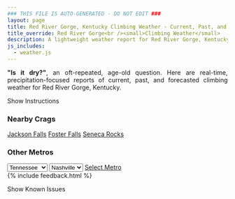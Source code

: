 ```yaml
---
### THIS FILE IS AUTO-GENERATED - DO NOT EDIT ###
layout: page
title: Red River Gorge, Kentucky Climbing Weather - Current, Past, and Forecasted Report
title_override: Red River Gorge<br /><small>Climbing Weather</small>
description: A lightweight weather report for Red River Gorge, Kentucky. Optimized for slow internet connections.
js_includes:
  - weather.js
---
```


<section class="measure center lh-copy f5-ns f6 ph2 mv4" style="text-align: justify;">
<strong>"Is it dry?"</strong>, an oft-repeated, age-old question. Here are real-time,
precipitation-focused reports of current, past, and forecasted climbing weather for Red River Gorge, Kentucky.
</section>

<p id="settings-toggle" class="mw5 b center tc hover-light-red black-70 pointer">Show Instructions</p>
<section id="settings" class="overflow-hidden" style="display:none;">
    <div class="mv2 ph2 center">
        <div class="fn f6 tc pv2">
            <p class="measure lh-copy center"><strong>Show/hide hourly forecasts</strong> by clicking the desired day.</p>
            <hr class="mw5 p0 mv2 o-60 b0 bt b--light-red light-red bg-light-red">
            <p class="measure lh-copy center"><strong>Current and Past conditions</strong> are measured by the nearest weather station. <strong>Forecast conditions</strong> are calculated and polled separately.</p>
            <hr class="mw5 p0 mv2 o-60 b0 bt b--light-red light-red bg-light-red">
            <p class="measure lh-copy center"><strong>Having issues?</strong> Try <a id="clear-cache" class="no-underline relative fancy-link light-red hover-light-red" href="#">clearing the local cache</a>.</p>
            <hr class="mw5 p0 mv2 o-60 b0 bt b--light-red light-red bg-light-red">
            <p class="measure lh-copy center">Weather data sourced from <a class="no-underline fancy-link relative light-red" target="_blank" href="https://www.weather.gov/documentation/services-web-api">weather.gov</a>.</p>
        </div>
    </div>
</section>
<section id="weather" data-crag="red-river-gorge-kentucky" class="mv4-ns mv3 ph2 center"></section>
<section id="nearby" class="tc lh-copy">
  <h3>Nearby Crags</h3>
<a class="nowrap no-underline fancy-link relative light-red mh3" href="/crags/jackson-falls-illinois-weather.html">Jackson Falls</a>
<a class="nowrap no-underline fancy-link relative light-red mh3" href="/crags/foster-falls-tennessee-weather.html">Foster Falls</a>
<a class="nowrap no-underline fancy-link relative light-red mh3" href="/crags/seneca-rocks-west-virginia-weather.html">Seneca Rocks</a>
</section>
<section id="nearby" class="tc lh-copy">
  <h3>Other Metros</h3>
  <select class="ma1 bg-near-white pa2" id="stateSel">
    <option value="Texas">Texas</option>
    <option value="Washington">Washington</option>
    <option value="Colorado">Colorado</option>
    <option value="Tennessee" selected>Tennessee</option>
    <option value="Utah">Utah</option>
    <option value="California">California</option>
  </select>
  <select class="ma1 bg-near-white pa2" id="citySel">
    <option value="Nashville" selected>Nashville</option>
  </select>
  <a id="selectMetro" class="f6 link dim ph3 pv2 ma1 dib white bg-light-red" href="/crags/nashville-tennessee-weather.html">Select Metro</a>
  <script>
    var states = [];
    states["Texas"] = "Austin"
    states["Washington"] = "Seattle"
    states["Colorado"] = "Denver"
    states["Tennessee"] = "Nashville"
    states["Utah"] = "Salt Lake City"
    states["California"] = "San Francisco|Los Angeles"
  </script>
</section>
{% include feedback.html %}
<p id="issues-toggle" class="mw5 b center tc hover-light-red black-70 pointer">Show Known Issues</p>
<section id="issues" class="overflow-hidden tc f6">
</section>

<script>
  var weekly_JKL_47_57 = {"updated":"2022-01-21T08:28:10+00:00","units":"us","forecastGenerator":"BaselineForecastGenerator","generatedAt":"2022-01-21T08:44:03+00:00","updateTime":"2022-01-21T08:28:10+00:00","validTimes":"2022-01-21T02:00:00+00:00/P7DT23H","elevation":{"unitCode":"wmoUnit:m","value":270.0528},"periods":[{"number":1,"name":"Overnight","startTime":"2022-01-21T03:00:00-05:00","endTime":"2022-01-21T06:00:00-05:00","isDaytime":false,"temperature":16,"temperatureUnit":"F","temperatureTrend":"rising","windSpeed":"6 mph","windDirection":"NE","icon":"https://api.weather.gov/icons/land/night/snow?size=medium","shortForecast":"Scattered Snow Showers","detailedForecast":"Scattered snow showers before 4am. Cloudy. Low around 16, with temperatures rising to around 17 overnight. Northeast wind around 6 mph."},{"number":2,"name":"Friday","startTime":"2022-01-21T06:00:00-05:00","endTime":"2022-01-21T18:00:00-05:00","isDaytime":true,"temperature":27,"temperatureUnit":"F","temperatureTrend":"falling","windSpeed":"7 mph","windDirection":"NE","icon":"https://api.weather.gov/icons/land/day/sct?size=medium","shortForecast":"Mostly Sunny","detailedForecast":"Mostly sunny. High near 27, with temperatures falling to around 24 in the afternoon. Northeast wind around 7 mph, with gusts as high as 16 mph."},{"number":3,"name":"Friday Night","startTime":"2022-01-21T18:00:00-05:00","endTime":"2022-01-22T06:00:00-05:00","isDaytime":false,"temperature":6,"temperatureUnit":"F","temperatureTrend":"rising","windSpeed":"2 mph","windDirection":"ENE","icon":"https://api.weather.gov/icons/land/night/cold?size=medium","shortForecast":"Mostly Clear","detailedForecast":"Mostly clear. Low around 6, with temperatures rising to around 7 overnight. East northeast wind around 2 mph."},{"number":4,"name":"Saturday","startTime":"2022-01-22T06:00:00-05:00","endTime":"2022-01-22T18:00:00-05:00","isDaytime":true,"temperature":35,"temperatureUnit":"F","temperatureTrend":"falling","windSpeed":"0 to 5 mph","windDirection":"SW","icon":"https://api.weather.gov/icons/land/day/few?size=medium","shortForecast":"Sunny","detailedForecast":"Sunny. High near 35, with temperatures falling to around 32 in the afternoon. Southwest wind 0 to 5 mph."},{"number":5,"name":"Saturday Night","startTime":"2022-01-22T18:00:00-05:00","endTime":"2022-01-23T06:00:00-05:00","isDaytime":false,"temperature":19,"temperatureUnit":"F","temperatureTrend":null,"windSpeed":"5 mph","windDirection":"WSW","icon":"https://api.weather.gov/icons/land/night/cold?size=medium","shortForecast":"Partly Cloudy","detailedForecast":"Partly cloudy, with a low around 19. West southwest wind around 5 mph."},{"number":6,"name":"Sunday","startTime":"2022-01-23T06:00:00-05:00","endTime":"2022-01-23T18:00:00-05:00","isDaytime":true,"temperature":38,"temperatureUnit":"F","temperatureTrend":null,"windSpeed":"7 mph","windDirection":"WSW","icon":"https://api.weather.gov/icons/land/day/bkn?size=medium","shortForecast":"Partly Sunny","detailedForecast":"Partly sunny, with a high near 38."},{"number":7,"name":"Sunday Night","startTime":"2022-01-23T18:00:00-05:00","endTime":"2022-01-24T06:00:00-05:00","isDaytime":false,"temperature":19,"temperatureUnit":"F","temperatureTrend":null,"windSpeed":"2 to 6 mph","windDirection":"W","icon":"https://api.weather.gov/icons/land/night/cold?size=medium","shortForecast":"Mostly Cloudy","detailedForecast":"Mostly cloudy, with a low around 19."},{"number":8,"name":"Monday","startTime":"2022-01-24T06:00:00-05:00","endTime":"2022-01-24T18:00:00-05:00","isDaytime":true,"temperature":44,"temperatureUnit":"F","temperatureTrend":null,"windSpeed":"2 to 7 mph","windDirection":"SW","icon":"https://api.weather.gov/icons/land/day/sct?size=medium","shortForecast":"Mostly Sunny","detailedForecast":"Mostly sunny, with a high near 44."},{"number":9,"name":"Monday Night","startTime":"2022-01-24T18:00:00-05:00","endTime":"2022-01-25T06:00:00-05:00","isDaytime":false,"temperature":32,"temperatureUnit":"F","temperatureTrend":null,"windSpeed":"6 mph","windDirection":"SW","icon":"https://api.weather.gov/icons/land/night/bkn/snow,20?size=medium","shortForecast":"Mostly Cloudy then Slight Chance Rain And Snow","detailedForecast":"A slight chance of rain and snow after 5am. Mostly cloudy, with a low around 32. Chance of precipitation is 20%."},{"number":10,"name":"Tuesday","startTime":"2022-01-25T06:00:00-05:00","endTime":"2022-01-25T18:00:00-05:00","isDaytime":true,"temperature":41,"temperatureUnit":"F","temperatureTrend":null,"windSpeed":"6 mph","windDirection":"W","icon":"https://api.weather.gov/icons/land/day/snow,40?size=medium","shortForecast":"Chance Rain And Snow","detailedForecast":"A chance of rain and snow. Mostly cloudy, with a high near 41. Chance of precipitation is 40%. Little or no snow accumulation expected."},{"number":11,"name":"Tuesday Night","startTime":"2022-01-25T18:00:00-05:00","endTime":"2022-01-26T06:00:00-05:00","isDaytime":false,"temperature":17,"temperatureUnit":"F","temperatureTrend":null,"windSpeed":"6 mph","windDirection":"NNW","icon":"https://api.weather.gov/icons/land/night/snow,20/cold?size=medium","shortForecast":"Slight Chance Rain And Snow then Mostly Cloudy","detailedForecast":"A slight chance of rain and snow before midnight. Mostly cloudy, with a low around 17. Chance of precipitation is 20%."},{"number":12,"name":"Wednesday","startTime":"2022-01-26T06:00:00-05:00","endTime":"2022-01-26T18:00:00-05:00","isDaytime":true,"temperature":32,"temperatureUnit":"F","temperatureTrend":null,"windSpeed":"6 mph","windDirection":"N","icon":"https://api.weather.gov/icons/land/day/sct?size=medium","shortForecast":"Mostly Sunny","detailedForecast":"Mostly sunny, with a high near 32."},{"number":13,"name":"Wednesday Night","startTime":"2022-01-26T18:00:00-05:00","endTime":"2022-01-27T06:00:00-05:00","isDaytime":false,"temperature":13,"temperatureUnit":"F","temperatureTrend":null,"windSpeed":"5 mph","windDirection":"NE","icon":"https://api.weather.gov/icons/land/night/cold?size=medium","shortForecast":"Partly Cloudy","detailedForecast":"Partly cloudy, with a low around 13."},{"number":14,"name":"Thursday","startTime":"2022-01-27T06:00:00-05:00","endTime":"2022-01-27T18:00:00-05:00","isDaytime":true,"temperature":37,"temperatureUnit":"F","temperatureTrend":null,"windSpeed":"3 mph","windDirection":"SSE","icon":"https://api.weather.gov/icons/land/day/sct?size=medium","shortForecast":"Mostly Sunny","detailedForecast":"Mostly sunny, with a high near 37."}]}
  var hourly_JKL_47_57 = {"@context":["https://geojson.org/geojson-ld/geojson-context.jsonld",{"@version":"1.1","wx":"https://api.weather.gov/ontology#","geo":"http://www.opengis.net/ont/geosparql#","unit":"http://codes.wmo.int/common/unit/","@vocab":"https://api.weather.gov/ontology#"}],"type":"Feature","geometry":{"type":"Polygon","coordinates":[[[-83.7102083,37.7926247],[-83.7125498,37.7704513],[-83.68449530000001,37.7685983],[-83.6821481,37.7907716],[-83.7102083,37.7926247]]]},"properties":{"updated":"2022-01-21T08:28:10+00:00","units":"us","forecastGenerator":"HourlyForecastGenerator","generatedAt":"2022-01-21T08:44:04+00:00","updateTime":"2022-01-21T08:28:10+00:00","validTimes":"2022-01-21T02:00:00+00:00/P7DT23H","elevation":{"unitCode":"wmoUnit:m","value":270.0528},"periods":[{"number":1,"name":"","startTime":"2022-01-21T03:00:00-05:00","endTime":"2022-01-21T04:00:00-05:00","isDaytime":false,"temperature":19,"temperatureUnit":"F","temperatureTrend":null,"windSpeed":"5 mph","windDirection":"NE","icon":"https://api.weather.gov/icons/land/night/snow?size=small","shortForecast":"Scattered Snow Showers","detailedForecast":""},{"number":2,"name":"","startTime":"2022-01-21T04:00:00-05:00","endTime":"2022-01-21T05:00:00-05:00","isDaytime":false,"temperature":18,"temperatureUnit":"F","temperatureTrend":null,"windSpeed":"5 mph","windDirection":"NE","icon":"https://api.weather.gov/icons/land/night/cold?size=small","shortForecast":"Cloudy","detailedForecast":""},{"number":3,"name":"","startTime":"2022-01-21T05:00:00-05:00","endTime":"2022-01-21T06:00:00-05:00","isDaytime":false,"temperature":17,"temperatureUnit":"F","temperatureTrend":null,"windSpeed":"6 mph","windDirection":"NE","icon":"https://api.weather.gov/icons/land/night/cold?size=small","shortForecast":"Mostly Cloudy","detailedForecast":""},{"number":4,"name":"","startTime":"2022-01-21T06:00:00-05:00","endTime":"2022-01-21T07:00:00-05:00","isDaytime":true,"temperature":17,"temperatureUnit":"F","temperatureTrend":null,"windSpeed":"6 mph","windDirection":"NE","icon":"https://api.weather.gov/icons/land/day/cold?size=small","shortForecast":"Mostly Cloudy","detailedForecast":""},{"number":5,"name":"","startTime":"2022-01-21T07:00:00-05:00","endTime":"2022-01-21T08:00:00-05:00","isDaytime":true,"temperature":16,"temperatureUnit":"F","temperatureTrend":null,"windSpeed":"5 mph","windDirection":"NE","icon":"https://api.weather.gov/icons/land/day/cold?size=small","shortForecast":"Mostly Cloudy","detailedForecast":""},{"number":6,"name":"","startTime":"2022-01-21T08:00:00-05:00","endTime":"2022-01-21T09:00:00-05:00","isDaytime":true,"temperature":16,"temperatureUnit":"F","temperatureTrend":null,"windSpeed":"5 mph","windDirection":"NE","icon":"https://api.weather.gov/icons/land/day/cold?size=small","shortForecast":"Partly Sunny","detailedForecast":""},{"number":7,"name":"","startTime":"2022-01-21T09:00:00-05:00","endTime":"2022-01-21T10:00:00-05:00","isDaytime":true,"temperature":17,"temperatureUnit":"F","temperatureTrend":null,"windSpeed":"6 mph","windDirection":"ENE","icon":"https://api.weather.gov/icons/land/day/cold?size=small","shortForecast":"Mostly Sunny","detailedForecast":""},{"number":8,"name":"","startTime":"2022-01-21T10:00:00-05:00","endTime":"2022-01-21T11:00:00-05:00","isDaytime":true,"temperature":18,"temperatureUnit":"F","temperatureTrend":null,"windSpeed":"6 mph","windDirection":"ENE","icon":"https://api.weather.gov/icons/land/day/cold?size=small","shortForecast":"Mostly Sunny","detailedForecast":""},{"number":9,"name":"","startTime":"2022-01-21T11:00:00-05:00","endTime":"2022-01-21T12:00:00-05:00","isDaytime":true,"temperature":20,"temperatureUnit":"F","temperatureTrend":null,"windSpeed":"7 mph","windDirection":"ENE","icon":"https://api.weather.gov/icons/land/day/cold?size=small","shortForecast":"Mostly Sunny","detailedForecast":""},{"number":10,"name":"","startTime":"2022-01-21T12:00:00-05:00","endTime":"2022-01-21T13:00:00-05:00","isDaytime":true,"temperature":22,"temperatureUnit":"F","temperatureTrend":null,"windSpeed":"6 mph","windDirection":"NE","icon":"https://api.weather.gov/icons/land/day/sct?size=small","shortForecast":"Mostly Sunny","detailedForecast":""},{"number":11,"name":"","startTime":"2022-01-21T13:00:00-05:00","endTime":"2022-01-21T14:00:00-05:00","isDaytime":true,"temperature":24,"temperatureUnit":"F","temperatureTrend":null,"windSpeed":"6 mph","windDirection":"NE","icon":"https://api.weather.gov/icons/land/day/sct?size=small","shortForecast":"Mostly Sunny","detailedForecast":""},{"number":12,"name":"","startTime":"2022-01-21T14:00:00-05:00","endTime":"2022-01-21T15:00:00-05:00","isDaytime":true,"temperature":26,"temperatureUnit":"F","temperatureTrend":null,"windSpeed":"6 mph","windDirection":"NE","icon":"https://api.weather.gov/icons/land/day/sct?size=small","shortForecast":"Mostly Sunny","detailedForecast":""},{"number":13,"name":"","startTime":"2022-01-21T15:00:00-05:00","endTime":"2022-01-21T16:00:00-05:00","isDaytime":true,"temperature":27,"temperatureUnit":"F","temperatureTrend":null,"windSpeed":"6 mph","windDirection":"NE","icon":"https://api.weather.gov/icons/land/day/sct?size=small","shortForecast":"Mostly Sunny","detailedForecast":""},{"number":14,"name":"","startTime":"2022-01-21T16:00:00-05:00","endTime":"2022-01-21T17:00:00-05:00","isDaytime":true,"temperature":26,"temperatureUnit":"F","temperatureTrend":null,"windSpeed":"6 mph","windDirection":"NE","icon":"https://api.weather.gov/icons/land/day/sct?size=small","shortForecast":"Mostly Sunny","detailedForecast":""},{"number":15,"name":"","startTime":"2022-01-21T17:00:00-05:00","endTime":"2022-01-21T18:00:00-05:00","isDaytime":true,"temperature":24,"temperatureUnit":"F","temperatureTrend":null,"windSpeed":"5 mph","windDirection":"NE","icon":"https://api.weather.gov/icons/land/day/few?size=small","shortForecast":"Sunny","detailedForecast":""},{"number":16,"name":"","startTime":"2022-01-21T18:00:00-05:00","endTime":"2022-01-21T19:00:00-05:00","isDaytime":false,"temperature":21,"temperatureUnit":"F","temperatureTrend":null,"windSpeed":"2 mph","windDirection":"NE","icon":"https://api.weather.gov/icons/land/night/few?size=small","shortForecast":"Mostly Clear","detailedForecast":""},{"number":17,"name":"","startTime":"2022-01-21T19:00:00-05:00","endTime":"2022-01-21T20:00:00-05:00","isDaytime":false,"temperature":18,"temperatureUnit":"F","temperatureTrend":null,"windSpeed":"2 mph","windDirection":"NE","icon":"https://api.weather.gov/icons/land/night/cold?size=small","shortForecast":"Mostly Clear","detailedForecast":""},{"number":18,"name":"","startTime":"2022-01-21T20:00:00-05:00","endTime":"2022-01-21T21:00:00-05:00","isDaytime":false,"temperature":15,"temperatureUnit":"F","temperatureTrend":null,"windSpeed":"2 mph","windDirection":"NE","icon":"https://api.weather.gov/icons/land/night/cold?size=small","shortForecast":"Mostly Clear","detailedForecast":""},{"number":19,"name":"","startTime":"2022-01-21T21:00:00-05:00","endTime":"2022-01-21T22:00:00-05:00","isDaytime":false,"temperature":14,"temperatureUnit":"F","temperatureTrend":null,"windSpeed":"2 mph","windDirection":"ENE","icon":"https://api.weather.gov/icons/land/night/cold?size=small","shortForecast":"Mostly Clear","detailedForecast":""},{"number":20,"name":"","startTime":"2022-01-21T22:00:00-05:00","endTime":"2022-01-21T23:00:00-05:00","isDaytime":false,"temperature":13,"temperatureUnit":"F","temperatureTrend":null,"windSpeed":"2 mph","windDirection":"ENE","icon":"https://api.weather.gov/icons/land/night/cold?size=small","shortForecast":"Clear","detailedForecast":""},{"number":21,"name":"","startTime":"2022-01-21T23:00:00-05:00","endTime":"2022-01-22T00:00:00-05:00","isDaytime":false,"temperature":12,"temperatureUnit":"F","temperatureTrend":null,"windSpeed":"2 mph","windDirection":"ENE","icon":"https://api.weather.gov/icons/land/night/cold?size=small","shortForecast":"Clear","detailedForecast":""},{"number":22,"name":"","startTime":"2022-01-22T00:00:00-05:00","endTime":"2022-01-22T01:00:00-05:00","isDaytime":false,"temperature":11,"temperatureUnit":"F","temperatureTrend":null,"windSpeed":"2 mph","windDirection":"ENE","icon":"https://api.weather.gov/icons/land/night/cold?size=small","shortForecast":"Clear","detailedForecast":""},{"number":23,"name":"","startTime":"2022-01-22T01:00:00-05:00","endTime":"2022-01-22T02:00:00-05:00","isDaytime":false,"temperature":10,"temperatureUnit":"F","temperatureTrend":null,"windSpeed":"2 mph","windDirection":"E","icon":"https://api.weather.gov/icons/land/night/cold?size=small","shortForecast":"Clear","detailedForecast":""},{"number":24,"name":"","startTime":"2022-01-22T02:00:00-05:00","endTime":"2022-01-22T03:00:00-05:00","isDaytime":false,"temperature":9,"temperatureUnit":"F","temperatureTrend":null,"windSpeed":"2 mph","windDirection":"E","icon":"https://api.weather.gov/icons/land/night/cold?size=small","shortForecast":"Clear","detailedForecast":""},{"number":25,"name":"","startTime":"2022-01-22T03:00:00-05:00","endTime":"2022-01-22T04:00:00-05:00","isDaytime":false,"temperature":8,"temperatureUnit":"F","temperatureTrend":null,"windSpeed":"1 mph","windDirection":"ENE","icon":"https://api.weather.gov/icons/land/night/cold?size=small","shortForecast":"Clear","detailedForecast":""},{"number":26,"name":"","startTime":"2022-01-22T04:00:00-05:00","endTime":"2022-01-22T05:00:00-05:00","isDaytime":false,"temperature":8,"temperatureUnit":"F","temperatureTrend":null,"windSpeed":"1 mph","windDirection":"ENE","icon":"https://api.weather.gov/icons/land/night/cold?size=small","shortForecast":"Clear","detailedForecast":""},{"number":27,"name":"","startTime":"2022-01-22T05:00:00-05:00","endTime":"2022-01-22T06:00:00-05:00","isDaytime":false,"temperature":7,"temperatureUnit":"F","temperatureTrend":null,"windSpeed":"1 mph","windDirection":"ENE","icon":"https://api.weather.gov/icons/land/night/cold?size=small","shortForecast":"Clear","detailedForecast":""},{"number":28,"name":"","startTime":"2022-01-22T06:00:00-05:00","endTime":"2022-01-22T07:00:00-05:00","isDaytime":true,"temperature":6,"temperatureUnit":"F","temperatureTrend":null,"windSpeed":"1 mph","windDirection":"E","icon":"https://api.weather.gov/icons/land/day/cold?size=small","shortForecast":"Sunny","detailedForecast":""},{"number":29,"name":"","startTime":"2022-01-22T07:00:00-05:00","endTime":"2022-01-22T08:00:00-05:00","isDaytime":true,"temperature":6,"temperatureUnit":"F","temperatureTrend":null,"windSpeed":"0 mph","windDirection":"E","icon":"https://api.weather.gov/icons/land/day/cold?size=small","shortForecast":"Sunny","detailedForecast":""},{"number":30,"name":"","startTime":"2022-01-22T08:00:00-05:00","endTime":"2022-01-22T09:00:00-05:00","isDaytime":true,"temperature":9,"temperatureUnit":"F","temperatureTrend":null,"windSpeed":"0 mph","windDirection":"N","icon":"https://api.weather.gov/icons/land/day/cold?size=small","shortForecast":"Sunny","detailedForecast":""},{"number":31,"name":"","startTime":"2022-01-22T09:00:00-05:00","endTime":"2022-01-22T10:00:00-05:00","isDaytime":true,"temperature":12,"temperatureUnit":"F","temperatureTrend":null,"windSpeed":"0 mph","windDirection":"N","icon":"https://api.weather.gov/icons/land/day/cold?size=small","shortForecast":"Sunny","detailedForecast":""},{"number":32,"name":"","startTime":"2022-01-22T10:00:00-05:00","endTime":"2022-01-22T11:00:00-05:00","isDaytime":true,"temperature":17,"temperatureUnit":"F","temperatureTrend":null,"windSpeed":"0 mph","windDirection":"N","icon":"https://api.weather.gov/icons/land/day/cold?size=small","shortForecast":"Sunny","detailedForecast":""},{"number":33,"name":"","startTime":"2022-01-22T11:00:00-05:00","endTime":"2022-01-22T12:00:00-05:00","isDaytime":true,"temperature":22,"temperatureUnit":"F","temperatureTrend":null,"windSpeed":"1 mph","windDirection":"SW","icon":"https://api.weather.gov/icons/land/day/skc?size=small","shortForecast":"Sunny","detailedForecast":""},{"number":34,"name":"","startTime":"2022-01-22T12:00:00-05:00","endTime":"2022-01-22T13:00:00-05:00","isDaytime":true,"temperature":27,"temperatureUnit":"F","temperatureTrend":null,"windSpeed":"2 mph","windDirection":"WSW","icon":"https://api.weather.gov/icons/land/day/skc?size=small","shortForecast":"Sunny","detailedForecast":""},{"number":35,"name":"","startTime":"2022-01-22T13:00:00-05:00","endTime":"2022-01-22T14:00:00-05:00","isDaytime":true,"temperature":31,"temperatureUnit":"F","temperatureTrend":null,"windSpeed":"2 mph","windDirection":"WSW","icon":"https://api.weather.gov/icons/land/day/few?size=small","shortForecast":"Sunny","detailedForecast":""},{"number":36,"name":"","startTime":"2022-01-22T14:00:00-05:00","endTime":"2022-01-22T15:00:00-05:00","isDaytime":true,"temperature":34,"temperatureUnit":"F","temperatureTrend":null,"windSpeed":"3 mph","windDirection":"WSW","icon":"https://api.weather.gov/icons/land/day/few?size=small","shortForecast":"Sunny","detailedForecast":""},{"number":37,"name":"","startTime":"2022-01-22T15:00:00-05:00","endTime":"2022-01-22T16:00:00-05:00","isDaytime":true,"temperature":35,"temperatureUnit":"F","temperatureTrend":null,"windSpeed":"3 mph","windDirection":"WSW","icon":"https://api.weather.gov/icons/land/day/few?size=small","shortForecast":"Sunny","detailedForecast":""},{"number":38,"name":"","startTime":"2022-01-22T16:00:00-05:00","endTime":"2022-01-22T17:00:00-05:00","isDaytime":true,"temperature":35,"temperatureUnit":"F","temperatureTrend":null,"windSpeed":"5 mph","windDirection":"WSW","icon":"https://api.weather.gov/icons/land/day/sct?size=small","shortForecast":"Mostly Sunny","detailedForecast":""},{"number":39,"name":"","startTime":"2022-01-22T17:00:00-05:00","endTime":"2022-01-22T18:00:00-05:00","isDaytime":true,"temperature":32,"temperatureUnit":"F","temperatureTrend":null,"windSpeed":"3 mph","windDirection":"WSW","icon":"https://api.weather.gov/icons/land/day/sct?size=small","shortForecast":"Mostly Sunny","detailedForecast":""},{"number":40,"name":"","startTime":"2022-01-22T18:00:00-05:00","endTime":"2022-01-22T19:00:00-05:00","isDaytime":false,"temperature":29,"temperatureUnit":"F","temperatureTrend":null,"windSpeed":"3 mph","windDirection":"WSW","icon":"https://api.weather.gov/icons/land/night/sct?size=small","shortForecast":"Partly Cloudy","detailedForecast":""},{"number":41,"name":"","startTime":"2022-01-22T19:00:00-05:00","endTime":"2022-01-22T20:00:00-05:00","isDaytime":false,"temperature":28,"temperatureUnit":"F","temperatureTrend":null,"windSpeed":"2 mph","windDirection":"WSW","icon":"https://api.weather.gov/icons/land/night/sct?size=small","shortForecast":"Partly Cloudy","detailedForecast":""},{"number":42,"name":"","startTime":"2022-01-22T20:00:00-05:00","endTime":"2022-01-22T21:00:00-05:00","isDaytime":false,"temperature":26,"temperatureUnit":"F","temperatureTrend":null,"windSpeed":"3 mph","windDirection":"WSW","icon":"https://api.weather.gov/icons/land/night/sct?size=small","shortForecast":"Partly Cloudy","detailedForecast":""},{"number":43,"name":"","startTime":"2022-01-22T21:00:00-05:00","endTime":"2022-01-22T22:00:00-05:00","isDaytime":false,"temperature":25,"temperatureUnit":"F","temperatureTrend":null,"windSpeed":"5 mph","windDirection":"WSW","icon":"https://api.weather.gov/icons/land/night/sct?size=small","shortForecast":"Partly Cloudy","detailedForecast":""},{"number":44,"name":"","startTime":"2022-01-22T22:00:00-05:00","endTime":"2022-01-22T23:00:00-05:00","isDaytime":false,"temperature":24,"temperatureUnit":"F","temperatureTrend":null,"windSpeed":"5 mph","windDirection":"WSW","icon":"https://api.weather.gov/icons/land/night/sct?size=small","shortForecast":"Partly Cloudy","detailedForecast":""},{"number":45,"name":"","startTime":"2022-01-22T23:00:00-05:00","endTime":"2022-01-23T00:00:00-05:00","isDaytime":false,"temperature":23,"temperatureUnit":"F","temperatureTrend":null,"windSpeed":"5 mph","windDirection":"WSW","icon":"https://api.weather.gov/icons/land/night/sct?size=small","shortForecast":"Partly Cloudy","detailedForecast":""},{"number":46,"name":"","startTime":"2022-01-23T00:00:00-05:00","endTime":"2022-01-23T01:00:00-05:00","isDaytime":false,"temperature":22,"temperatureUnit":"F","temperatureTrend":null,"windSpeed":"3 mph","windDirection":"WSW","icon":"https://api.weather.gov/icons/land/night/sct?size=small","shortForecast":"Partly Cloudy","detailedForecast":""},{"number":47,"name":"","startTime":"2022-01-23T01:00:00-05:00","endTime":"2022-01-23T02:00:00-05:00","isDaytime":false,"temperature":21,"temperatureUnit":"F","temperatureTrend":null,"windSpeed":"3 mph","windDirection":"WSW","icon":"https://api.weather.gov/icons/land/night/sct?size=small","shortForecast":"Partly Cloudy","detailedForecast":""},{"number":48,"name":"","startTime":"2022-01-23T02:00:00-05:00","endTime":"2022-01-23T03:00:00-05:00","isDaytime":false,"temperature":20,"temperatureUnit":"F","temperatureTrend":null,"windSpeed":"3 mph","windDirection":"WSW","icon":"https://api.weather.gov/icons/land/night/cold?size=small","shortForecast":"Partly Cloudy","detailedForecast":""},{"number":49,"name":"","startTime":"2022-01-23T03:00:00-05:00","endTime":"2022-01-23T04:00:00-05:00","isDaytime":false,"temperature":20,"temperatureUnit":"F","temperatureTrend":null,"windSpeed":"3 mph","windDirection":"WSW","icon":"https://api.weather.gov/icons/land/night/cold?size=small","shortForecast":"Partly Cloudy","detailedForecast":""},{"number":50,"name":"","startTime":"2022-01-23T04:00:00-05:00","endTime":"2022-01-23T05:00:00-05:00","isDaytime":false,"temperature":20,"temperatureUnit":"F","temperatureTrend":null,"windSpeed":"3 mph","windDirection":"WSW","icon":"https://api.weather.gov/icons/land/night/cold?size=small","shortForecast":"Partly Cloudy","detailedForecast":""},{"number":51,"name":"","startTime":"2022-01-23T05:00:00-05:00","endTime":"2022-01-23T06:00:00-05:00","isDaytime":false,"temperature":19,"temperatureUnit":"F","temperatureTrend":null,"windSpeed":"3 mph","windDirection":"WSW","icon":"https://api.weather.gov/icons/land/night/cold?size=small","shortForecast":"Partly Cloudy","detailedForecast":""},{"number":52,"name":"","startTime":"2022-01-23T06:00:00-05:00","endTime":"2022-01-23T07:00:00-05:00","isDaytime":true,"temperature":19,"temperatureUnit":"F","temperatureTrend":null,"windSpeed":"5 mph","windDirection":"SW","icon":"https://api.weather.gov/icons/land/day/cold?size=small","shortForecast":"Partly Sunny","detailedForecast":""},{"number":53,"name":"","startTime":"2022-01-23T07:00:00-05:00","endTime":"2022-01-23T08:00:00-05:00","isDaytime":true,"temperature":20,"temperatureUnit":"F","temperatureTrend":null,"windSpeed":"5 mph","windDirection":"SW","icon":"https://api.weather.gov/icons/land/day/cold?size=small","shortForecast":"Partly Sunny","detailedForecast":""},{"number":54,"name":"","startTime":"2022-01-23T08:00:00-05:00","endTime":"2022-01-23T09:00:00-05:00","isDaytime":true,"temperature":22,"temperatureUnit":"F","temperatureTrend":null,"windSpeed":"5 mph","windDirection":"SW","icon":"https://api.weather.gov/icons/land/day/bkn?size=small","shortForecast":"Partly Sunny","detailedForecast":""},{"number":55,"name":"","startTime":"2022-01-23T09:00:00-05:00","endTime":"2022-01-23T10:00:00-05:00","isDaytime":true,"temperature":24,"temperatureUnit":"F","temperatureTrend":null,"windSpeed":"6 mph","windDirection":"WSW","icon":"https://api.weather.gov/icons/land/day/bkn?size=small","shortForecast":"Partly Sunny","detailedForecast":""},{"number":56,"name":"","startTime":"2022-01-23T10:00:00-05:00","endTime":"2022-01-23T11:00:00-05:00","isDaytime":true,"temperature":26,"temperatureUnit":"F","temperatureTrend":null,"windSpeed":"6 mph","windDirection":"WSW","icon":"https://api.weather.gov/icons/land/day/bkn?size=small","shortForecast":"Partly Sunny","detailedForecast":""},{"number":57,"name":"","startTime":"2022-01-23T11:00:00-05:00","endTime":"2022-01-23T12:00:00-05:00","isDaytime":true,"temperature":28,"temperatureUnit":"F","temperatureTrend":null,"windSpeed":"6 mph","windDirection":"WSW","icon":"https://api.weather.gov/icons/land/day/bkn?size=small","shortForecast":"Partly Sunny","detailedForecast":""},{"number":58,"name":"","startTime":"2022-01-23T12:00:00-05:00","endTime":"2022-01-23T13:00:00-05:00","isDaytime":true,"temperature":31,"temperatureUnit":"F","temperatureTrend":null,"windSpeed":"7 mph","windDirection":"WSW","icon":"https://api.weather.gov/icons/land/day/bkn?size=small","shortForecast":"Partly Sunny","detailedForecast":""},{"number":59,"name":"","startTime":"2022-01-23T13:00:00-05:00","endTime":"2022-01-23T14:00:00-05:00","isDaytime":true,"temperature":33,"temperatureUnit":"F","temperatureTrend":null,"windSpeed":"7 mph","windDirection":"WSW","icon":"https://api.weather.gov/icons/land/day/bkn?size=small","shortForecast":"Mostly Cloudy","detailedForecast":""},{"number":60,"name":"","startTime":"2022-01-23T14:00:00-05:00","endTime":"2022-01-23T15:00:00-05:00","isDaytime":true,"temperature":34,"temperatureUnit":"F","temperatureTrend":null,"windSpeed":"7 mph","windDirection":"WSW","icon":"https://api.weather.gov/icons/land/day/bkn?size=small","shortForecast":"Mostly Cloudy","detailedForecast":""},{"number":61,"name":"","startTime":"2022-01-23T15:00:00-05:00","endTime":"2022-01-23T16:00:00-05:00","isDaytime":true,"temperature":34,"temperatureUnit":"F","temperatureTrend":null,"windSpeed":"7 mph","windDirection":"WSW","icon":"https://api.weather.gov/icons/land/day/bkn?size=small","shortForecast":"Mostly Cloudy","detailedForecast":""},{"number":62,"name":"","startTime":"2022-01-23T16:00:00-05:00","endTime":"2022-01-23T17:00:00-05:00","isDaytime":true,"temperature":35,"temperatureUnit":"F","temperatureTrend":null,"windSpeed":"7 mph","windDirection":"WSW","icon":"https://api.weather.gov/icons/land/day/bkn?size=small","shortForecast":"Mostly Cloudy","detailedForecast":""},{"number":63,"name":"","startTime":"2022-01-23T17:00:00-05:00","endTime":"2022-01-23T18:00:00-05:00","isDaytime":true,"temperature":34,"temperatureUnit":"F","temperatureTrend":null,"windSpeed":"6 mph","windDirection":"W","icon":"https://api.weather.gov/icons/land/day/bkn?size=small","shortForecast":"Mostly Cloudy","detailedForecast":""},{"number":64,"name":"","startTime":"2022-01-23T18:00:00-05:00","endTime":"2022-01-23T19:00:00-05:00","isDaytime":false,"temperature":32,"temperatureUnit":"F","temperatureTrend":null,"windSpeed":"6 mph","windDirection":"W","icon":"https://api.weather.gov/icons/land/night/bkn?size=small","shortForecast":"Mostly Cloudy","detailedForecast":""},{"number":65,"name":"","startTime":"2022-01-23T19:00:00-05:00","endTime":"2022-01-23T20:00:00-05:00","isDaytime":false,"temperature":31,"temperatureUnit":"F","temperatureTrend":null,"windSpeed":"5 mph","windDirection":"W","icon":"https://api.weather.gov/icons/land/night/bkn?size=small","shortForecast":"Mostly Cloudy","detailedForecast":""},{"number":66,"name":"","startTime":"2022-01-23T20:00:00-05:00","endTime":"2022-01-23T21:00:00-05:00","isDaytime":false,"temperature":29,"temperatureUnit":"F","temperatureTrend":null,"windSpeed":"3 mph","windDirection":"W","icon":"https://api.weather.gov/icons/land/night/bkn?size=small","shortForecast":"Mostly Cloudy","detailedForecast":""},{"number":67,"name":"","startTime":"2022-01-23T21:00:00-05:00","endTime":"2022-01-23T22:00:00-05:00","isDaytime":false,"temperature":28,"temperatureUnit":"F","temperatureTrend":null,"windSpeed":"3 mph","windDirection":"W","icon":"https://api.weather.gov/icons/land/night/bkn?size=small","shortForecast":"Mostly Cloudy","detailedForecast":""},{"number":68,"name":"","startTime":"2022-01-23T22:00:00-05:00","endTime":"2022-01-23T23:00:00-05:00","isDaytime":false,"temperature":27,"temperatureUnit":"F","temperatureTrend":null,"windSpeed":"2 mph","windDirection":"W","icon":"https://api.weather.gov/icons/land/night/bkn?size=small","shortForecast":"Mostly Cloudy","detailedForecast":""},{"number":69,"name":"","startTime":"2022-01-23T23:00:00-05:00","endTime":"2022-01-24T00:00:00-05:00","isDaytime":false,"temperature":26,"temperatureUnit":"F","temperatureTrend":null,"windSpeed":"2 mph","windDirection":"W","icon":"https://api.weather.gov/icons/land/night/bkn?size=small","shortForecast":"Mostly Cloudy","detailedForecast":""},{"number":70,"name":"","startTime":"2022-01-24T00:00:00-05:00","endTime":"2022-01-24T01:00:00-05:00","isDaytime":false,"temperature":24,"temperatureUnit":"F","temperatureTrend":null,"windSpeed":"2 mph","windDirection":"WNW","icon":"https://api.weather.gov/icons/land/night/bkn?size=small","shortForecast":"Mostly Cloudy","detailedForecast":""},{"number":71,"name":"","startTime":"2022-01-24T01:00:00-05:00","endTime":"2022-01-24T02:00:00-05:00","isDaytime":false,"temperature":23,"temperatureUnit":"F","temperatureTrend":null,"windSpeed":"2 mph","windDirection":"WNW","icon":"https://api.weather.gov/icons/land/night/bkn?size=small","shortForecast":"Mostly Cloudy","detailedForecast":""},{"number":72,"name":"","startTime":"2022-01-24T02:00:00-05:00","endTime":"2022-01-24T03:00:00-05:00","isDaytime":false,"temperature":22,"temperatureUnit":"F","temperatureTrend":null,"windSpeed":"2 mph","windDirection":"W","icon":"https://api.weather.gov/icons/land/night/bkn?size=small","shortForecast":"Mostly Cloudy","detailedForecast":""},{"number":73,"name":"","startTime":"2022-01-24T03:00:00-05:00","endTime":"2022-01-24T04:00:00-05:00","isDaytime":false,"temperature":23,"temperatureUnit":"F","temperatureTrend":null,"windSpeed":"2 mph","windDirection":"WSW","icon":"https://api.weather.gov/icons/land/night/sct?size=small","shortForecast":"Partly Cloudy","detailedForecast":""},{"number":74,"name":"","startTime":"2022-01-24T04:00:00-05:00","endTime":"2022-01-24T05:00:00-05:00","isDaytime":false,"temperature":23,"temperatureUnit":"F","temperatureTrend":null,"windSpeed":"2 mph","windDirection":"WSW","icon":"https://api.weather.gov/icons/land/night/sct?size=small","shortForecast":"Partly Cloudy","detailedForecast":""},{"number":75,"name":"","startTime":"2022-01-24T05:00:00-05:00","endTime":"2022-01-24T06:00:00-05:00","isDaytime":false,"temperature":23,"temperatureUnit":"F","temperatureTrend":null,"windSpeed":"2 mph","windDirection":"SW","icon":"https://api.weather.gov/icons/land/night/sct?size=small","shortForecast":"Partly Cloudy","detailedForecast":""},{"number":76,"name":"","startTime":"2022-01-24T06:00:00-05:00","endTime":"2022-01-24T07:00:00-05:00","isDaytime":true,"temperature":22,"temperatureUnit":"F","temperatureTrend":null,"windSpeed":"2 mph","windDirection":"SW","icon":"https://api.weather.gov/icons/land/day/sct?size=small","shortForecast":"Mostly Sunny","detailedForecast":""},{"number":77,"name":"","startTime":"2022-01-24T07:00:00-05:00","endTime":"2022-01-24T08:00:00-05:00","isDaytime":true,"temperature":22,"temperatureUnit":"F","temperatureTrend":null,"windSpeed":"2 mph","windDirection":"SSW","icon":"https://api.weather.gov/icons/land/day/sct?size=small","shortForecast":"Mostly Sunny","detailedForecast":""},{"number":78,"name":"","startTime":"2022-01-24T08:00:00-05:00","endTime":"2022-01-24T09:00:00-05:00","isDaytime":true,"temperature":24,"temperatureUnit":"F","temperatureTrend":null,"windSpeed":"3 mph","windDirection":"SSW","icon":"https://api.weather.gov/icons/land/day/sct?size=small","shortForecast":"Mostly Sunny","detailedForecast":""},{"number":79,"name":"","startTime":"2022-01-24T09:00:00-05:00","endTime":"2022-01-24T10:00:00-05:00","isDaytime":true,"temperature":27,"temperatureUnit":"F","temperatureTrend":null,"windSpeed":"3 mph","windDirection":"SSW","icon":"https://api.weather.gov/icons/land/day/sct?size=small","shortForecast":"Mostly Sunny","detailedForecast":""},{"number":80,"name":"","startTime":"2022-01-24T10:00:00-05:00","endTime":"2022-01-24T11:00:00-05:00","isDaytime":true,"temperature":29,"temperatureUnit":"F","temperatureTrend":null,"windSpeed":"5 mph","windDirection":"SSW","icon":"https://api.weather.gov/icons/land/day/sct?size=small","shortForecast":"Mostly Sunny","detailedForecast":""},{"number":81,"name":"","startTime":"2022-01-24T11:00:00-05:00","endTime":"2022-01-24T12:00:00-05:00","isDaytime":true,"temperature":32,"temperatureUnit":"F","temperatureTrend":null,"windSpeed":"6 mph","windDirection":"SSW","icon":"https://api.weather.gov/icons/land/day/sct?size=small","shortForecast":"Mostly Sunny","detailedForecast":""},{"number":82,"name":"","startTime":"2022-01-24T12:00:00-05:00","endTime":"2022-01-24T13:00:00-05:00","isDaytime":true,"temperature":36,"temperatureUnit":"F","temperatureTrend":null,"windSpeed":"6 mph","windDirection":"SSW","icon":"https://api.weather.gov/icons/land/day/sct?size=small","shortForecast":"Mostly Sunny","detailedForecast":""},{"number":83,"name":"","startTime":"2022-01-24T13:00:00-05:00","endTime":"2022-01-24T14:00:00-05:00","isDaytime":true,"temperature":39,"temperatureUnit":"F","temperatureTrend":null,"windSpeed":"7 mph","windDirection":"SSW","icon":"https://api.weather.gov/icons/land/day/sct?size=small","shortForecast":"Mostly Sunny","detailedForecast":""},{"number":84,"name":"","startTime":"2022-01-24T14:00:00-05:00","endTime":"2022-01-24T15:00:00-05:00","isDaytime":true,"temperature":40,"temperatureUnit":"F","temperatureTrend":null,"windSpeed":"7 mph","windDirection":"SSW","icon":"https://api.weather.gov/icons/land/day/sct?size=small","shortForecast":"Mostly Sunny","detailedForecast":""},{"number":85,"name":"","startTime":"2022-01-24T15:00:00-05:00","endTime":"2022-01-24T16:00:00-05:00","isDaytime":true,"temperature":42,"temperatureUnit":"F","temperatureTrend":null,"windSpeed":"7 mph","windDirection":"SSW","icon":"https://api.weather.gov/icons/land/day/sct?size=small","shortForecast":"Mostly Sunny","detailedForecast":""},{"number":86,"name":"","startTime":"2022-01-24T16:00:00-05:00","endTime":"2022-01-24T17:00:00-05:00","isDaytime":true,"temperature":43,"temperatureUnit":"F","temperatureTrend":null,"windSpeed":"7 mph","windDirection":"SSW","icon":"https://api.weather.gov/icons/land/day/sct?size=small","shortForecast":"Mostly Sunny","detailedForecast":""},{"number":87,"name":"","startTime":"2022-01-24T17:00:00-05:00","endTime":"2022-01-24T18:00:00-05:00","isDaytime":true,"temperature":41,"temperatureUnit":"F","temperatureTrend":null,"windSpeed":"7 mph","windDirection":"SSW","icon":"https://api.weather.gov/icons/land/day/sct?size=small","shortForecast":"Mostly Sunny","detailedForecast":""},{"number":88,"name":"","startTime":"2022-01-24T18:00:00-05:00","endTime":"2022-01-24T19:00:00-05:00","isDaytime":false,"temperature":40,"temperatureUnit":"F","temperatureTrend":null,"windSpeed":"6 mph","windDirection":"SSW","icon":"https://api.weather.gov/icons/land/night/bkn?size=small","shortForecast":"Mostly Cloudy","detailedForecast":""},{"number":89,"name":"","startTime":"2022-01-24T19:00:00-05:00","endTime":"2022-01-24T20:00:00-05:00","isDaytime":false,"temperature":38,"temperatureUnit":"F","temperatureTrend":null,"windSpeed":"6 mph","windDirection":"SSW","icon":"https://api.weather.gov/icons/land/night/bkn?size=small","shortForecast":"Mostly Cloudy","detailedForecast":""},{"number":90,"name":"","startTime":"2022-01-24T20:00:00-05:00","endTime":"2022-01-24T21:00:00-05:00","isDaytime":false,"temperature":38,"temperatureUnit":"F","temperatureTrend":null,"windSpeed":"6 mph","windDirection":"SSW","icon":"https://api.weather.gov/icons/land/night/bkn?size=small","shortForecast":"Mostly Cloudy","detailedForecast":""},{"number":91,"name":"","startTime":"2022-01-24T21:00:00-05:00","endTime":"2022-01-24T22:00:00-05:00","isDaytime":false,"temperature":37,"temperatureUnit":"F","temperatureTrend":null,"windSpeed":"6 mph","windDirection":"SSW","icon":"https://api.weather.gov/icons/land/night/bkn?size=small","shortForecast":"Mostly Cloudy","detailedForecast":""},{"number":92,"name":"","startTime":"2022-01-24T22:00:00-05:00","endTime":"2022-01-24T23:00:00-05:00","isDaytime":false,"temperature":37,"temperatureUnit":"F","temperatureTrend":null,"windSpeed":"6 mph","windDirection":"SSW","icon":"https://api.weather.gov/icons/land/night/bkn?size=small","shortForecast":"Mostly Cloudy","detailedForecast":""},{"number":93,"name":"","startTime":"2022-01-24T23:00:00-05:00","endTime":"2022-01-25T00:00:00-05:00","isDaytime":false,"temperature":37,"temperatureUnit":"F","temperatureTrend":null,"windSpeed":"6 mph","windDirection":"SSW","icon":"https://api.weather.gov/icons/land/night/bkn?size=small","shortForecast":"Mostly Cloudy","detailedForecast":""},{"number":94,"name":"","startTime":"2022-01-25T00:00:00-05:00","endTime":"2022-01-25T01:00:00-05:00","isDaytime":false,"temperature":36,"temperatureUnit":"F","temperatureTrend":null,"windSpeed":"6 mph","windDirection":"SW","icon":"https://api.weather.gov/icons/land/night/bkn?size=small","shortForecast":"Mostly Cloudy","detailedForecast":""},{"number":95,"name":"","startTime":"2022-01-25T01:00:00-05:00","endTime":"2022-01-25T02:00:00-05:00","isDaytime":false,"temperature":36,"temperatureUnit":"F","temperatureTrend":null,"windSpeed":"6 mph","windDirection":"SW","icon":"https://api.weather.gov/icons/land/night/bkn?size=small","shortForecast":"Mostly Cloudy","detailedForecast":""},{"number":96,"name":"","startTime":"2022-01-25T02:00:00-05:00","endTime":"2022-01-25T03:00:00-05:00","isDaytime":false,"temperature":36,"temperatureUnit":"F","temperatureTrend":null,"windSpeed":"6 mph","windDirection":"SW","icon":"https://api.weather.gov/icons/land/night/bkn?size=small","shortForecast":"Mostly Cloudy","detailedForecast":""},{"number":97,"name":"","startTime":"2022-01-25T03:00:00-05:00","endTime":"2022-01-25T04:00:00-05:00","isDaytime":false,"temperature":35,"temperatureUnit":"F","temperatureTrend":null,"windSpeed":"5 mph","windDirection":"SW","icon":"https://api.weather.gov/icons/land/night/bkn?size=small","shortForecast":"Mostly Cloudy","detailedForecast":""},{"number":98,"name":"","startTime":"2022-01-25T04:00:00-05:00","endTime":"2022-01-25T05:00:00-05:00","isDaytime":false,"temperature":35,"temperatureUnit":"F","temperatureTrend":null,"windSpeed":"5 mph","windDirection":"SW","icon":"https://api.weather.gov/icons/land/night/bkn?size=small","shortForecast":"Mostly Cloudy","detailedForecast":""},{"number":99,"name":"","startTime":"2022-01-25T05:00:00-05:00","endTime":"2022-01-25T06:00:00-05:00","isDaytime":false,"temperature":35,"temperatureUnit":"F","temperatureTrend":null,"windSpeed":"5 mph","windDirection":"SW","icon":"https://api.weather.gov/icons/land/night/snow?size=small","shortForecast":"Slight Chance Rain And Snow","detailedForecast":""},{"number":100,"name":"","startTime":"2022-01-25T06:00:00-05:00","endTime":"2022-01-25T07:00:00-05:00","isDaytime":true,"temperature":34,"temperatureUnit":"F","temperatureTrend":null,"windSpeed":"5 mph","windDirection":"SW","icon":"https://api.weather.gov/icons/land/day/snow?size=small","shortForecast":"Slight Chance Rain And Snow","detailedForecast":""},{"number":101,"name":"","startTime":"2022-01-25T07:00:00-05:00","endTime":"2022-01-25T08:00:00-05:00","isDaytime":true,"temperature":34,"temperatureUnit":"F","temperatureTrend":null,"windSpeed":"5 mph","windDirection":"SW","icon":"https://api.weather.gov/icons/land/day/snow?size=small","shortForecast":"Slight Chance Rain And Snow","detailedForecast":""},{"number":102,"name":"","startTime":"2022-01-25T08:00:00-05:00","endTime":"2022-01-25T09:00:00-05:00","isDaytime":true,"temperature":35,"temperatureUnit":"F","temperatureTrend":null,"windSpeed":"5 mph","windDirection":"WSW","icon":"https://api.weather.gov/icons/land/day/snow?size=small","shortForecast":"Chance Rain And Snow","detailedForecast":""},{"number":103,"name":"","startTime":"2022-01-25T09:00:00-05:00","endTime":"2022-01-25T10:00:00-05:00","isDaytime":true,"temperature":35,"temperatureUnit":"F","temperatureTrend":null,"windSpeed":"5 mph","windDirection":"WSW","icon":"https://api.weather.gov/icons/land/day/snow?size=small","shortForecast":"Chance Rain And Snow","detailedForecast":""},{"number":104,"name":"","startTime":"2022-01-25T10:00:00-05:00","endTime":"2022-01-25T11:00:00-05:00","isDaytime":true,"temperature":36,"temperatureUnit":"F","temperatureTrend":null,"windSpeed":"5 mph","windDirection":"WSW","icon":"https://api.weather.gov/icons/land/day/snow?size=small","shortForecast":"Chance Rain And Snow","detailedForecast":""},{"number":105,"name":"","startTime":"2022-01-25T11:00:00-05:00","endTime":"2022-01-25T12:00:00-05:00","isDaytime":true,"temperature":36,"temperatureUnit":"F","temperatureTrend":null,"windSpeed":"5 mph","windDirection":"W","icon":"https://api.weather.gov/icons/land/day/snow?size=small","shortForecast":"Chance Rain And Snow","detailedForecast":""},{"number":106,"name":"","startTime":"2022-01-25T12:00:00-05:00","endTime":"2022-01-25T13:00:00-05:00","isDaytime":true,"temperature":37,"temperatureUnit":"F","temperatureTrend":null,"windSpeed":"5 mph","windDirection":"W","icon":"https://api.weather.gov/icons/land/day/rain?size=small","shortForecast":"Chance Light Rain","detailedForecast":""},{"number":107,"name":"","startTime":"2022-01-25T13:00:00-05:00","endTime":"2022-01-25T14:00:00-05:00","isDaytime":true,"temperature":37,"temperatureUnit":"F","temperatureTrend":null,"windSpeed":"5 mph","windDirection":"W","icon":"https://api.weather.gov/icons/land/day/rain?size=small","shortForecast":"Chance Light Rain","detailedForecast":""},{"number":108,"name":"","startTime":"2022-01-25T14:00:00-05:00","endTime":"2022-01-25T15:00:00-05:00","isDaytime":true,"temperature":37,"temperatureUnit":"F","temperatureTrend":null,"windSpeed":"5 mph","windDirection":"WNW","icon":"https://api.weather.gov/icons/land/day/rain?size=small","shortForecast":"Chance Light Rain","detailedForecast":""},{"number":109,"name":"","startTime":"2022-01-25T15:00:00-05:00","endTime":"2022-01-25T16:00:00-05:00","isDaytime":true,"temperature":38,"temperatureUnit":"F","temperatureTrend":null,"windSpeed":"6 mph","windDirection":"WNW","icon":"https://api.weather.gov/icons/land/day/rain?size=small","shortForecast":"Chance Light Rain","detailedForecast":""},{"number":110,"name":"","startTime":"2022-01-25T16:00:00-05:00","endTime":"2022-01-25T17:00:00-05:00","isDaytime":true,"temperature":38,"temperatureUnit":"F","temperatureTrend":null,"windSpeed":"6 mph","windDirection":"NW","icon":"https://api.weather.gov/icons/land/day/rain?size=small","shortForecast":"Chance Light Rain","detailedForecast":""},{"number":111,"name":"","startTime":"2022-01-25T17:00:00-05:00","endTime":"2022-01-25T18:00:00-05:00","isDaytime":true,"temperature":36,"temperatureUnit":"F","temperatureTrend":null,"windSpeed":"6 mph","windDirection":"NW","icon":"https://api.weather.gov/icons/land/day/snow?size=small","shortForecast":"Chance Rain And Snow","detailedForecast":""},{"number":112,"name":"","startTime":"2022-01-25T18:00:00-05:00","endTime":"2022-01-25T19:00:00-05:00","isDaytime":false,"temperature":34,"temperatureUnit":"F","temperatureTrend":null,"windSpeed":"6 mph","windDirection":"NNW","icon":"https://api.weather.gov/icons/land/night/snow?size=small","shortForecast":"Slight Chance Rain And Snow","detailedForecast":""},{"number":113,"name":"","startTime":"2022-01-25T19:00:00-05:00","endTime":"2022-01-25T20:00:00-05:00","isDaytime":false,"temperature":32,"temperatureUnit":"F","temperatureTrend":null,"windSpeed":"6 mph","windDirection":"NNW","icon":"https://api.weather.gov/icons/land/night/snow?size=small","shortForecast":"Slight Chance Light Snow","detailedForecast":""},{"number":114,"name":"","startTime":"2022-01-25T20:00:00-05:00","endTime":"2022-01-25T21:00:00-05:00","isDaytime":false,"temperature":31,"temperatureUnit":"F","temperatureTrend":null,"windSpeed":"6 mph","windDirection":"NNW","icon":"https://api.weather.gov/icons/land/night/snow?size=small","shortForecast":"Slight Chance Light Snow","detailedForecast":""},{"number":115,"name":"","startTime":"2022-01-25T21:00:00-05:00","endTime":"2022-01-25T22:00:00-05:00","isDaytime":false,"temperature":29,"temperatureUnit":"F","temperatureTrend":null,"windSpeed":"6 mph","windDirection":"N","icon":"https://api.weather.gov/icons/land/night/snow?size=small","shortForecast":"Slight Chance Light Snow","detailedForecast":""},{"number":116,"name":"","startTime":"2022-01-25T22:00:00-05:00","endTime":"2022-01-25T23:00:00-05:00","isDaytime":false,"temperature":28,"temperatureUnit":"F","temperatureTrend":null,"windSpeed":"6 mph","windDirection":"N","icon":"https://api.weather.gov/icons/land/night/snow?size=small","shortForecast":"Slight Chance Light Snow","detailedForecast":""},{"number":117,"name":"","startTime":"2022-01-25T23:00:00-05:00","endTime":"2022-01-26T00:00:00-05:00","isDaytime":false,"temperature":27,"temperatureUnit":"F","temperatureTrend":null,"windSpeed":"6 mph","windDirection":"N","icon":"https://api.weather.gov/icons/land/night/snow?size=small","shortForecast":"Slight Chance Light Snow","detailedForecast":""},{"number":118,"name":"","startTime":"2022-01-26T00:00:00-05:00","endTime":"2022-01-26T01:00:00-05:00","isDaytime":false,"temperature":25,"temperatureUnit":"F","temperatureTrend":null,"windSpeed":"5 mph","windDirection":"N","icon":"https://api.weather.gov/icons/land/night/bkn?size=small","shortForecast":"Mostly Cloudy","detailedForecast":""},{"number":119,"name":"","startTime":"2022-01-26T01:00:00-05:00","endTime":"2022-01-26T02:00:00-05:00","isDaytime":false,"temperature":24,"temperatureUnit":"F","temperatureTrend":null,"windSpeed":"5 mph","windDirection":"N","icon":"https://api.weather.gov/icons/land/night/bkn?size=small","shortForecast":"Mostly Cloudy","detailedForecast":""},{"number":120,"name":"","startTime":"2022-01-26T02:00:00-05:00","endTime":"2022-01-26T03:00:00-05:00","isDaytime":false,"temperature":23,"temperatureUnit":"F","temperatureTrend":null,"windSpeed":"5 mph","windDirection":"N","icon":"https://api.weather.gov/icons/land/night/bkn?size=small","shortForecast":"Mostly Cloudy","detailedForecast":""},{"number":121,"name":"","startTime":"2022-01-26T03:00:00-05:00","endTime":"2022-01-26T04:00:00-05:00","isDaytime":false,"temperature":22,"temperatureUnit":"F","temperatureTrend":null,"windSpeed":"5 mph","windDirection":"N","icon":"https://api.weather.gov/icons/land/night/bkn?size=small","shortForecast":"Mostly Cloudy","detailedForecast":""},{"number":122,"name":"","startTime":"2022-01-26T04:00:00-05:00","endTime":"2022-01-26T05:00:00-05:00","isDaytime":false,"temperature":21,"temperatureUnit":"F","temperatureTrend":null,"windSpeed":"5 mph","windDirection":"N","icon":"https://api.weather.gov/icons/land/night/bkn?size=small","shortForecast":"Mostly Cloudy","detailedForecast":""},{"number":123,"name":"","startTime":"2022-01-26T05:00:00-05:00","endTime":"2022-01-26T06:00:00-05:00","isDaytime":false,"temperature":20,"temperatureUnit":"F","temperatureTrend":null,"windSpeed":"5 mph","windDirection":"N","icon":"https://api.weather.gov/icons/land/night/cold?size=small","shortForecast":"Mostly Cloudy","detailedForecast":""},{"number":124,"name":"","startTime":"2022-01-26T06:00:00-05:00","endTime":"2022-01-26T07:00:00-05:00","isDaytime":true,"temperature":19,"temperatureUnit":"F","temperatureTrend":null,"windSpeed":"5 mph","windDirection":"N","icon":"https://api.weather.gov/icons/land/day/cold?size=small","shortForecast":"Partly Sunny","detailedForecast":""},{"number":125,"name":"","startTime":"2022-01-26T07:00:00-05:00","endTime":"2022-01-26T08:00:00-05:00","isDaytime":true,"temperature":18,"temperatureUnit":"F","temperatureTrend":null,"windSpeed":"5 mph","windDirection":"N","icon":"https://api.weather.gov/icons/land/day/cold?size=small","shortForecast":"Mostly Sunny","detailedForecast":""},{"number":126,"name":"","startTime":"2022-01-26T08:00:00-05:00","endTime":"2022-01-26T09:00:00-05:00","isDaytime":true,"temperature":19,"temperatureUnit":"F","temperatureTrend":null,"windSpeed":"5 mph","windDirection":"N","icon":"https://api.weather.gov/icons/land/day/cold?size=small","shortForecast":"Mostly Sunny","detailedForecast":""},{"number":127,"name":"","startTime":"2022-01-26T09:00:00-05:00","endTime":"2022-01-26T10:00:00-05:00","isDaytime":true,"temperature":21,"temperatureUnit":"F","temperatureTrend":null,"windSpeed":"5 mph","windDirection":"N","icon":"https://api.weather.gov/icons/land/day/sct?size=small","shortForecast":"Mostly Sunny","detailedForecast":""},{"number":128,"name":"","startTime":"2022-01-26T10:00:00-05:00","endTime":"2022-01-26T11:00:00-05:00","isDaytime":true,"temperature":22,"temperatureUnit":"F","temperatureTrend":null,"windSpeed":"5 mph","windDirection":"N","icon":"https://api.weather.gov/icons/land/day/sct?size=small","shortForecast":"Mostly Sunny","detailedForecast":""},{"number":129,"name":"","startTime":"2022-01-26T11:00:00-05:00","endTime":"2022-01-26T12:00:00-05:00","isDaytime":true,"temperature":24,"temperatureUnit":"F","temperatureTrend":null,"windSpeed":"5 mph","windDirection":"N","icon":"https://api.weather.gov/icons/land/day/sct?size=small","shortForecast":"Mostly Sunny","detailedForecast":""},{"number":130,"name":"","startTime":"2022-01-26T12:00:00-05:00","endTime":"2022-01-26T13:00:00-05:00","isDaytime":true,"temperature":26,"temperatureUnit":"F","temperatureTrend":null,"windSpeed":"5 mph","windDirection":"N","icon":"https://api.weather.gov/icons/land/day/sct?size=small","shortForecast":"Mostly Sunny","detailedForecast":""},{"number":131,"name":"","startTime":"2022-01-26T13:00:00-05:00","endTime":"2022-01-26T14:00:00-05:00","isDaytime":true,"temperature":28,"temperatureUnit":"F","temperatureTrend":null,"windSpeed":"5 mph","windDirection":"N","icon":"https://api.weather.gov/icons/land/day/sct?size=small","shortForecast":"Mostly Sunny","detailedForecast":""},{"number":132,"name":"","startTime":"2022-01-26T14:00:00-05:00","endTime":"2022-01-26T15:00:00-05:00","isDaytime":true,"temperature":28,"temperatureUnit":"F","temperatureTrend":null,"windSpeed":"5 mph","windDirection":"N","icon":"https://api.weather.gov/icons/land/day/sct?size=small","shortForecast":"Mostly Sunny","detailedForecast":""},{"number":133,"name":"","startTime":"2022-01-26T15:00:00-05:00","endTime":"2022-01-26T16:00:00-05:00","isDaytime":true,"temperature":29,"temperatureUnit":"F","temperatureTrend":null,"windSpeed":"6 mph","windDirection":"N","icon":"https://api.weather.gov/icons/land/day/sct?size=small","shortForecast":"Mostly Sunny","detailedForecast":""},{"number":134,"name":"","startTime":"2022-01-26T16:00:00-05:00","endTime":"2022-01-26T17:00:00-05:00","isDaytime":true,"temperature":29,"temperatureUnit":"F","temperatureTrend":null,"windSpeed":"6 mph","windDirection":"N","icon":"https://api.weather.gov/icons/land/day/sct?size=small","shortForecast":"Mostly Sunny","detailedForecast":""},{"number":135,"name":"","startTime":"2022-01-26T17:00:00-05:00","endTime":"2022-01-26T18:00:00-05:00","isDaytime":true,"temperature":27,"temperatureUnit":"F","temperatureTrend":null,"windSpeed":"5 mph","windDirection":"N","icon":"https://api.weather.gov/icons/land/day/sct?size=small","shortForecast":"Mostly Sunny","detailedForecast":""},{"number":136,"name":"","startTime":"2022-01-26T18:00:00-05:00","endTime":"2022-01-26T19:00:00-05:00","isDaytime":false,"temperature":24,"temperatureUnit":"F","temperatureTrend":null,"windSpeed":"5 mph","windDirection":"N","icon":"https://api.weather.gov/icons/land/night/sct?size=small","shortForecast":"Partly Cloudy","detailedForecast":""},{"number":137,"name":"","startTime":"2022-01-26T19:00:00-05:00","endTime":"2022-01-26T20:00:00-05:00","isDaytime":false,"temperature":22,"temperatureUnit":"F","temperatureTrend":null,"windSpeed":"3 mph","windDirection":"N","icon":"https://api.weather.gov/icons/land/night/sct?size=small","shortForecast":"Partly Cloudy","detailedForecast":""},{"number":138,"name":"","startTime":"2022-01-26T20:00:00-05:00","endTime":"2022-01-26T21:00:00-05:00","isDaytime":false,"temperature":21,"temperatureUnit":"F","temperatureTrend":null,"windSpeed":"3 mph","windDirection":"NNE","icon":"https://api.weather.gov/icons/land/night/sct?size=small","shortForecast":"Partly Cloudy","detailedForecast":""},{"number":139,"name":"","startTime":"2022-01-26T21:00:00-05:00","endTime":"2022-01-26T22:00:00-05:00","isDaytime":false,"temperature":20,"temperatureUnit":"F","temperatureTrend":null,"windSpeed":"3 mph","windDirection":"NNE","icon":"https://api.weather.gov/icons/land/night/cold?size=small","shortForecast":"Partly Cloudy","detailedForecast":""},{"number":140,"name":"","startTime":"2022-01-26T22:00:00-05:00","endTime":"2022-01-26T23:00:00-05:00","isDaytime":false,"temperature":19,"temperatureUnit":"F","temperatureTrend":null,"windSpeed":"3 mph","windDirection":"NNE","icon":"https://api.weather.gov/icons/land/night/cold?size=small","shortForecast":"Mostly Clear","detailedForecast":""},{"number":141,"name":"","startTime":"2022-01-26T23:00:00-05:00","endTime":"2022-01-27T00:00:00-05:00","isDaytime":false,"temperature":18,"temperatureUnit":"F","temperatureTrend":null,"windSpeed":"3 mph","windDirection":"NE","icon":"https://api.weather.gov/icons/land/night/cold?size=small","shortForecast":"Mostly Clear","detailedForecast":""},{"number":142,"name":"","startTime":"2022-01-27T00:00:00-05:00","endTime":"2022-01-27T01:00:00-05:00","isDaytime":false,"temperature":17,"temperatureUnit":"F","temperatureTrend":null,"windSpeed":"2 mph","windDirection":"NE","icon":"https://api.weather.gov/icons/land/night/cold?size=small","shortForecast":"Mostly Clear","detailedForecast":""},{"number":143,"name":"","startTime":"2022-01-27T01:00:00-05:00","endTime":"2022-01-27T02:00:00-05:00","isDaytime":false,"temperature":16,"temperatureUnit":"F","temperatureTrend":null,"windSpeed":"2 mph","windDirection":"ENE","icon":"https://api.weather.gov/icons/land/night/cold?size=small","shortForecast":"Mostly Clear","detailedForecast":""},{"number":144,"name":"","startTime":"2022-01-27T02:00:00-05:00","endTime":"2022-01-27T03:00:00-05:00","isDaytime":false,"temperature":15,"temperatureUnit":"F","temperatureTrend":null,"windSpeed":"2 mph","windDirection":"ENE","icon":"https://api.weather.gov/icons/land/night/cold?size=small","shortForecast":"Mostly Clear","detailedForecast":""},{"number":145,"name":"","startTime":"2022-01-27T03:00:00-05:00","endTime":"2022-01-27T04:00:00-05:00","isDaytime":false,"temperature":15,"temperatureUnit":"F","temperatureTrend":null,"windSpeed":"2 mph","windDirection":"ENE","icon":"https://api.weather.gov/icons/land/night/cold?size=small","shortForecast":"Partly Cloudy","detailedForecast":""},{"number":146,"name":"","startTime":"2022-01-27T04:00:00-05:00","endTime":"2022-01-27T05:00:00-05:00","isDaytime":false,"temperature":14,"temperatureUnit":"F","temperatureTrend":null,"windSpeed":"2 mph","windDirection":"ENE","icon":"https://api.weather.gov/icons/land/night/cold?size=small","shortForecast":"Partly Cloudy","detailedForecast":""},{"number":147,"name":"","startTime":"2022-01-27T05:00:00-05:00","endTime":"2022-01-27T06:00:00-05:00","isDaytime":false,"temperature":14,"temperatureUnit":"F","temperatureTrend":null,"windSpeed":"2 mph","windDirection":"E","icon":"https://api.weather.gov/icons/land/night/cold?size=small","shortForecast":"Partly Cloudy","detailedForecast":""},{"number":148,"name":"","startTime":"2022-01-27T06:00:00-05:00","endTime":"2022-01-27T07:00:00-05:00","isDaytime":true,"temperature":14,"temperatureUnit":"F","temperatureTrend":null,"windSpeed":"2 mph","windDirection":"E","icon":"https://api.weather.gov/icons/land/day/cold?size=small","shortForecast":"Mostly Sunny","detailedForecast":""},{"number":149,"name":"","startTime":"2022-01-27T07:00:00-05:00","endTime":"2022-01-27T08:00:00-05:00","isDaytime":true,"temperature":14,"temperatureUnit":"F","temperatureTrend":null,"windSpeed":"2 mph","windDirection":"E","icon":"https://api.weather.gov/icons/land/day/cold?size=small","shortForecast":"Mostly Sunny","detailedForecast":""},{"number":150,"name":"","startTime":"2022-01-27T08:00:00-05:00","endTime":"2022-01-27T09:00:00-05:00","isDaytime":true,"temperature":17,"temperatureUnit":"F","temperatureTrend":null,"windSpeed":"2 mph","windDirection":"ESE","icon":"https://api.weather.gov/icons/land/day/cold?size=small","shortForecast":"Mostly Sunny","detailedForecast":""},{"number":151,"name":"","startTime":"2022-01-27T09:00:00-05:00","endTime":"2022-01-27T10:00:00-05:00","isDaytime":true,"temperature":19,"temperatureUnit":"F","temperatureTrend":null,"windSpeed":"2 mph","windDirection":"SE","icon":"https://api.weather.gov/icons/land/day/cold?size=small","shortForecast":"Mostly Sunny","detailedForecast":""},{"number":152,"name":"","startTime":"2022-01-27T10:00:00-05:00","endTime":"2022-01-27T11:00:00-05:00","isDaytime":true,"temperature":22,"temperatureUnit":"F","temperatureTrend":null,"windSpeed":"2 mph","windDirection":"SE","icon":"https://api.weather.gov/icons/land/day/few?size=small","shortForecast":"Sunny","detailedForecast":""},{"number":153,"name":"","startTime":"2022-01-27T11:00:00-05:00","endTime":"2022-01-27T12:00:00-05:00","isDaytime":true,"temperature":25,"temperatureUnit":"F","temperatureTrend":null,"windSpeed":"2 mph","windDirection":"SSE","icon":"https://api.weather.gov/icons/land/day/few?size=small","shortForecast":"Sunny","detailedForecast":""},{"number":154,"name":"","startTime":"2022-01-27T12:00:00-05:00","endTime":"2022-01-27T13:00:00-05:00","isDaytime":true,"temperature":28,"temperatureUnit":"F","temperatureTrend":null,"windSpeed":"3 mph","windDirection":"SSW","icon":"https://api.weather.gov/icons/land/day/few?size=small","shortForecast":"Sunny","detailedForecast":""},{"number":155,"name":"","startTime":"2022-01-27T13:00:00-05:00","endTime":"2022-01-27T14:00:00-05:00","isDaytime":true,"temperature":31,"temperatureUnit":"F","temperatureTrend":null,"windSpeed":"3 mph","windDirection":"SW","icon":"https://api.weather.gov/icons/land/day/few?size=small","shortForecast":"Sunny","detailedForecast":""},{"number":156,"name":"","startTime":"2022-01-27T14:00:00-05:00","endTime":"2022-01-27T15:00:00-05:00","isDaytime":true,"temperature":32,"temperatureUnit":"F","temperatureTrend":null,"windSpeed":"3 mph","windDirection":"SW","icon":"https://api.weather.gov/icons/land/day/few?size=small","shortForecast":"Sunny","detailedForecast":""}]}}
  var crags_config = [
  {
    "name": "Red River Gorge",
    "note": "Sandstone cliffs.",
    "mountainProject": "https://www.mountainproject.com/area/105841134/red-river-gorge",
    "station": "KIOB",
    "office": "JKL/47,57",
    "coordinates": [
      -83.683,
      37.783
    ]
  }
]</script>
